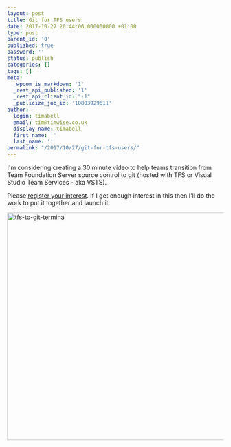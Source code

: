 ```yaml
---
layout: post
title: Git for TFS users
date: 2017-10-27 20:44:06.000000000 +01:00
type: post
parent_id: '0'
published: true
password: ''
status: publish
categories: []
tags: []
meta:
  _wpcom_is_markdown: '1'
  _rest_api_published: '1'
  _rest_api_client_id: "-1"
  _publicize_job_id: '10803929611'
author:
  login: timabell
  email: tim@timwise.co.uk
  display_name: timabell
  first_name: ''
  last_name: ''
permalink: "/2017/10/27/git-for-tfs-users/"
---
```

<p>I'm considering creating a 30 minute video to help teams transition from Team Foundation Server source control to git (hosted with TFS or Visual Studio Team Services - aka VSTS).</p>
<p>Please <a href="http://eepurl.com/c9imrH">register your interest</a>. If I get enough interest in this then I'll do the work to put it together and launch it.</p>
<p><img class="aligncenter size-full wp-image-724" src="{{ site.baseurl }}/assets/tfs-to-git-terminal.png" alt="tfs-to-git-terminal" width="625" height="529" /></p>
<div id="mc_embed_signup">
<div id="mc_embed_signup_scroll">
<p><!-- real people should not fill this in and expect good things - do not remove this or risk form bot signups--></p>
<div style="position:absolute;left:-5000px;"></div>
<div class="clear"></div>
</div>
</div>
<p>&nbsp;</p>
